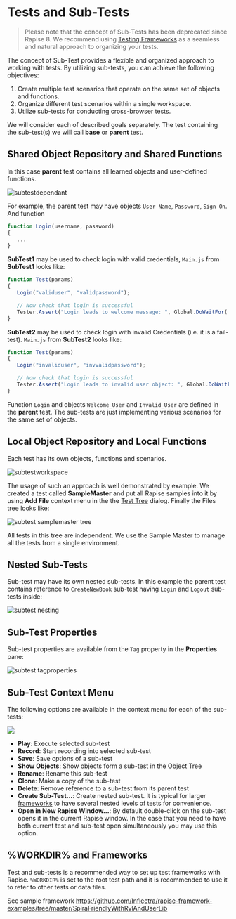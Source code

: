 # Tests and Sub-Tests

> Please note that the concept of Sub-Tests has been deprecated since Rapise 8. We recommend using [Testing Frameworks](./Frameworks/frameworks.md) as a seamless and natural approach to organizing your tests.

The concept of Sub-Test provides a flexible and organized approach to working with tests. By utilizing sub-tests, you can achieve the following objectives:

1. Create multiple test scenarios that operate on the same set of objects and functions.
2. Organize different test scenarios within a single workspace.
3. Utilize sub-tests for conducting cross-browser tests.

We will consider each of described goals separately. The test containing the sub-test(s) we will call **base** or **parent** test.

## Shared Object Repository and Shared Functions

In this case **parent** test contains all learned objects and user-defined functions.

![subtestdependant](./img/tests_and_sub_tests1.png)

For example, the parent test may have objects `User Name`, `Password`, `Sign On`. And function

```javascript
function Login(username, password)
{
   ...
}
```

**SubTest1** may be used to check login with valid credentials, `Main.js` from **SubTest1** looks like:

```javascript
function Test(params)
{
   Login("validuser", "validpassword");

   // Now check that login is successful
   Tester.Assert("Login leads to welcome message: ", Global.DoWaitFor('Welcome_User'));
}
```

**SubTest2** may be used to check login with invalid Credentials (i.e. it is a fail-test). `Main.js` from **SubTest2** looks like:

```javascript
function Test(params)
{
   Login("invaliduser", "invvalidpassword");

   // Now check that login is successful
   Tester.Assert("Login leads to invalid user object: ", Global.DoWaitFor('Invalid_User'));
}
```

Function `Login` and objects `Welcome_User` and `Invalid_User` are defined in the **parent** test. The sub-tests are just implementing various scenarios for the same set of objects.

## Local Object Repository and Local Functions

Each test has its own objects, functions and scenarios.

![subtestworkspace](./img/tests_and_sub_tests2.png)

The usage of such an approach is well demonstrated by example. We created a test called **SampleMaster** and put all Rapise samples into it by using **Add File** context menu in the the [Test Tree](test_files_dialog.md) dialog. Finally the Files tree looks like:

![subtest samplemaster tree](./img/tests_and_sub_tests3.png)

All tests in this tree are independent. We use the Sample Master to manage all the tests from a single environment.

## Nested Sub-Tests

Sub-test may have its own nested sub-tests. In this example the parent test contains reference to `CreateNewBook` sub-test having `Login` and `Logout` sub-tests inside:

![subtest nesting](./img/tests_and_sub_tests4.png)

## Sub-Test Properties

Sub-test properties are available from the `Tag` property in the **Properties** pane:

![subtest tagproperties](./img/tests_and_sub_tests5.png)

## Sub-Test Context Menu

The following options are available in the context menu for each of the sub-tests:

![](./img/tests_and_sub_tests6.png)

- **Play**: Execute selected sub-test
- **Record**: Start recording into selected sub-test
- **Save**: Save options of a sub-test
- **Show Objects**: Show objects form a sub-test in the Object Tree
- **Rename**: Rename this sub-test
- **Clone**: Make a copy of the sub-test
- **Delete**: Remove reference to a sub-test from its parent test 
- **Create Sub-Test...**: Create nested sub-test. It is typical for larger [frameworks](../Intro/framework.md) to have several nested levels of tests for convenience.
- **Open in New Rapise Window...**: By default double-click on the sub-test opens it in the current Rapise window. In the case that you need to have both current test and sub-test open simultaneously you may use this option.

## %WORKDIR% and Frameworks

Test and sub-tests is a recommended way to set up test frameworks with Rapise. `%WORKDIR%` is set to the root test path and it is recommended to use it to refer to other tests or data files.

See sample framework <https://github.com/Inflectra/rapise-framework-examples/tree/master/SpiraFriendlyWithRvlAndUserLib>